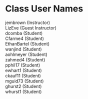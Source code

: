 # Class User Names

jembrown (Instructor)\
LizEve (Guest Instructor)\
dcomba (Student)\
Cfarme4 (Student)\
EthanBartel (Student)\
wanjind (Student)\
aohlmeyer (Student)\
zahmed4 (Student)\
pphil17 (Student)\
ewhart1 (Student)\
ckauf11 (Student)\
mguid73 (Student)\
ghurst2 (Student)\
whurst1 (Student)
